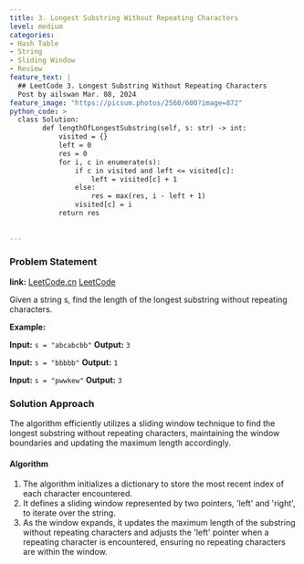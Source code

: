 ```yaml
---
title: 3. Longest Substring Without Repeating Characters
level: medium
categories:
- Hash Table
- String
- Sliding Window
- Review
feature_text: |
  ## LeetCode 3. Longest Substring Without Repeating Characters
  Post by ailswan Mar. 08, 2024
feature_image: "https://picsum.photos/2560/600?image=872"
python_code: >
  class Solution:
        def lengthOfLongestSubstring(self, s: str) -> int:
            visited = {}
            left = 0
            res = 0
            for i, c in enumerate(s):
                if c in visited and left <= visited[c]:
                    left = visited[c] + 1
                else:
                    res = max(res, i - left + 1)
                visited[c] = i
            return res
                    
       
---
```


### Problem Statement
**link:**
[LeetCode.cn](https://leetcode.cn/problems/longest-substring-without-repeating-characters/)
[LeetCode](https://leetcode.com/longest-substring-without-repeating-characters/)

Given a string s, find the length of the longest 
substring
 without repeating characters.

**Example:**

**Input:** `s = "abcabcbb"`
**Output:** `3`
 
**Input:** `s = "bbbbb"`
**Output:** `1`

**Input:** `s = "pwwkew"`
**Output:** `3`

### Solution Approach
The algorithm efficiently utilizes a sliding window technique to find the longest substring without repeating characters, maintaining the window boundaries and updating the maximum length accordingly.

#### Algorithm
1. The algorithm initializes a dictionary to store the most recent index of each character encountered.
2. It defines a sliding window represented by two pointers, 'left' and 'right', to iterate over the string.
3. As the window expands, it updates the maximum length of the substring without repeating characters and adjusts the 'left' pointer when a repeating character is encountered, ensuring no repeating characters are within the window.